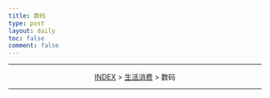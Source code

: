 ```yaml
---
title: 数码
type: post
layout: daily
toc: false
comment: false
---
```


---
<span><center>[INDEX](/gknows/index) > [生活消费](/gknows/生活消费) > 数码</center></span>

---
